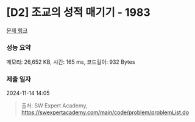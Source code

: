 # [D2] 조교의 성적 매기기 - 1983 

[문제 링크](https://swexpertacademy.com/main/code/problem/problemDetail.do?contestProbId=AV5PwGK6AcIDFAUq) 

### 성능 요약

메모리: 26,652 KB, 시간: 165 ms, 코드길이: 932 Bytes

### 제출 일자

2024-11-14 14:05



> 출처: SW Expert Academy, https://swexpertacademy.com/main/code/problem/problemList.do